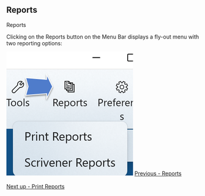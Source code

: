 ## Reports ##
Reports <br/>

Clicking on the Reports button on the Menu Bar displays a fly-out menu with two reporting options: <br/>

![](Print-Reports-Button-and-Menu-1.png)
[Previous - Reports](Reports.md) <br/><br/>
[Next up - Print Reports](Print_Reports.md)
